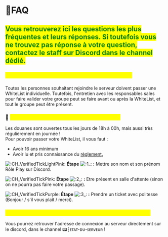 # 🤷FAQ

## <mark style="color:green;">Vous retrouverez ici les questions les plus fréquentes et leurs réponses. Si toutefois vous ne trouvez pas réponse à votre question, contactez le staff sur Discord dans le channel dédié.</mark>



### <mark style="color:yellow;">🗒️ Pouvons nous passer une WhiteList de groupe ?</mark>

Toutes les personnes souhaitant rejoindre le serveur doivent passer une WhiteList individuelle. Toutefois, l'entretien avec les responsables sales pour faire valider votre groupe peut se faire avant ou après la WhiteList, et tout le groupe peut être présent.



### 🛂 <mark style="color:yellow;">Quand et comment passer notre WhiteList ?</mark>

Les douanes sont ouvertes tous les jours de 18h à 00h, mais aussi très régulièrement en journée !\
Pour pouvoir passer votre WhiteList, il vous faut :&#x20;

* Avoir 16 ans minimum
* Avoir lu et pris connaissance du [règlement](broken-reference)[.](broken-reference)

<img src="https://cdn.discordapp.com/emojis/715585818504331355.gif?size=56&#x26;quality=lossless" alt=":CH_VerifiedTickLightPink:" data-size="line"> **Étape** <img src="https://cdn.discordapp.com/emojis/1138464274172366929.webp?size=56&#x26;quality=lossless" alt=":1_:" data-size="line"> **:** Mettre son nom et son prénom Rôle Play sur Discord.

<img src="https://cdn.discordapp.com/emojis/708621651226394644.gif?size=56&#x26;quality=lossless" alt=":CH_VerifiedTickPink:" data-size="line"> **Étape** <img src="https://cdn.discordapp.com/emojis/1138470493318553720.webp?size=56&#x26;quality=lossless" alt=":2_:" data-size="line"> **:** Etre présent en salle d'attente (sinon on ne pourra pas faire votre passage).

<img src="https://cdn.discordapp.com/emojis/704017074875269152.gif?size=56&#x26;quality=lossless" alt=":CH_VerifiedTickPurple:" data-size="line"> **Étape** <img src="https://cdn.discordapp.com/emojis/1138470527778951380.webp?size=56&#x26;quality=lossless" alt=":3_:" data-size="line"> **:** Prendre un ticket avec politesse (Bonjour / s'il vous plaît / merci).



### <mark style="color:yellow;">🛜 Où peut-on trouver l'adresse de connexion au serveur ?</mark>

Vous pourrez retrouver l'adresse de connexion au serveur directement sur le discord, dans le channel 📟┆ᴇᴛᴀᴛ-ᴅᴜ-ꜱᴇʀᴠᴇᴜʀ !
